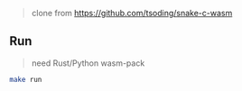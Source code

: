 
> clone from https://github.com/tsoding/snake-c-wasm

## Run

> need Rust/Python wasm-pack

```sh
make run
```